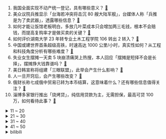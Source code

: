1. 我国全面实现不动产统一登记，具有哪些意义？ [:link:](https://www.zhihu.com/question/597683566)
2. 美众议院兵推显示「台海若冲突将击沉 80 艘大陆军舰」，台媒体人称「兵推是为了卖武器」，透露哪些信息？ [:link:](https://www.zhihu.com/question/597671612)
3. 如何才能让饭馆老板明白，多放几叶菜成本只会增加两三毛钱，根本不会赔钱，而提高复购率才是做买卖的关键？ [:link:](https://www.zhihu.com/question/592466940)
4. 如何评价湖南大学 23 年转专业土木工程学院 106 转出 2 转入？ [:link:](https://www.zhihu.com/question/597361366)
5. 中国或建世界首条超级高铁，时速高达 1000 公里/小时，真实性如何？从工程和科技角度分析有哪些难度？ [:link:](https://www.zhihu.com/question/597703542)
6. 失业女生摆摊一天卖 5 块崩溃痛哭上热搜，本人回应「摆摊是短择不会是长择」，摆摊挣大钱靠谱吗？ [:link:](https://www.zhihu.com/question/597235643)
7. 美日韩宣称将组建「三眼联盟」，此举会产生什么影响？ [:link:](https://www.zhihu.com/question/597467128)
8. 人一旦开窍后，会产生哪些改变？ [:link:](https://www.zhihu.com/question/507160188)
9. 俄财长称七成俄中贸易已转为本币结算，这意味着什么？还有哪些信息值得关注？ [:link:](https://www.zhihu.com/question/597706484)
10. 淄博多家银行推出「烧烤贷」，纯信用贷款为主，无需担保，最高可贷 100 万，如何看待此事？ [:link:](https://www.zhihu.com/question/597706463)
<details>
<summary>11 ~ 20</summary>

11. 尹锡悦访美前称不能接受「日本须为百年前历史下跪」观念，如何看待这一言论？ [:link:](https://www.zhihu.com/question/597573878)
12. 银行存款利率下调会影响贷款利率吗？未来房贷利率会下调吗？还有哪些连锁反应？ [:link:](https://www.zhihu.com/question/597098343)
13. 你的人生感悟是什么？ [:link:](https://www.zhihu.com/question/597042551)
14. 你在上班路上和下班路上听的歌会有什么不一样吗？ [:link:](https://www.zhihu.com/question/596350824)
15. 每周都坚持去运动至少 2-3 次，给你的生活方式带来了怎样的改变？ [:link:](https://www.zhihu.com/question/594587942)
16. 拜登宣布竞选连任美国总统，其连任难度有多大？将对美国政坛带来哪些影响？ [:link:](https://www.zhihu.com/question/597715935)
17. 男生留任何发型都不好看怎么办，求建议？ [:link:](https://www.zhihu.com/question/591374702)
18. 最近有什么性价比高一点的6座SUV推荐么？ [:link:](https://www.zhihu.com/question/451884235)
19. 大学生进入车企要避坑哪些岗位? [:link:](https://www.zhihu.com/question/586583945)
20. 随意朝天上开一枪，假定子弹可以永远直线前行，能打中几颗恒星？ [:link:](https://www.zhihu.com/question/596253985)
</details>
<details>
<summary>21 ~ 30</summary>

21. 如果可以，你希望你的生活可以是什么样？ [:link:](https://www.zhihu.com/question/597281920)
22. 在你的城市，有哪些做得不错的儿童博物馆？ [:link:](https://www.zhihu.com/question/588739984)
23. 怎样写一个很好的周报、月报来汇报最近的工作情况？ [:link:](https://www.zhihu.com/question/22265528)
24. 哪些家电是你的生活最离不开且幸福感爆棚？ [:link:](https://www.zhihu.com/question/595317145)
25. 一季度居民存款增加近10万亿，本轮银行调降利率会影响居民的存款热情吗？ [:link:](https://www.zhihu.com/question/597096949)
26. 请问，家用软水机有必要吗？ [:link:](https://www.zhihu.com/question/268654079)
27. 如何提升文笔水平、改善语句逻辑性？ [:link:](https://www.zhihu.com/question/451339370)
28. 如果可以穿越，你最想穿越到哪部影视剧中？最想改变什么？ [:link:](https://www.zhihu.com/question/596479029)
29. 为什么我无法接受薛定谔方程中的势能项？ [:link:](https://www.zhihu.com/question/597158272)
30. 「MBTI 社交」再引热议，见面先问 MBTI ，你认可这种社交方式吗，是否有利于交到合适的朋友？ [:link:](https://www.zhihu.com/question/597673683)
</details>
<details>
<summary>31 ~ 40</summary>

31. 如何看待朱一龙主演、魏书钧执导的影片《河边的错误》入围本届戛纳电影节？ [:link:](https://www.zhihu.com/question/597625656)
32. 如何评价华硕新品灵耀Pro14 2023，有哪些值得关注的地方？ [:link:](https://www.zhihu.com/question/597547380)
33. 网络小说大纲可以写到多细？ [:link:](https://www.zhihu.com/question/313652396)
34. 如果可以，你最想阻止哪个角色的死亡？ [:link:](https://www.zhihu.com/question/596585526)
35. 宠物嘘嘘留下的异味如何打理？有没有适合养宠家庭用的洗地机推荐？ [:link:](https://www.zhihu.com/question/595109143)
36. 准备买洗烘一体机，有什么好用的品牌值得推荐？ [:link:](https://www.zhihu.com/question/585888686)
37. 如何评价电影《穿普拉达的女王》中安迪最后的选择? [:link:](https://www.zhihu.com/question/284563589)
38. 其实《美丽人生》中的男主给孩子展现的是一种虚假认知，为什么还能让很多人感动不已？ [:link:](https://www.zhihu.com/question/596584799)
39. 从上海车展来看，2023年哪些新能源汽车会成为关注焦点？ [:link:](https://www.zhihu.com/question/596574737)
40. 为什么当代年轻人阅读书籍的时间减少了，什么样的书更能吸引读者？ [:link:](https://www.zhihu.com/question/597591270)
</details>
<details>
<summary>41 ~ 50</summary>

41. 北京大兴启动「二手房直售模式」，会对房产中介市场造成怎样的影响，这种模式是否有可能得到大范围推广？ [:link:](https://www.zhihu.com/question/597651188)
42. 程序员如何将久坐的危害降到最低？ [:link:](https://www.zhihu.com/question/22942209)
43. 报告称「抖音快手维权舆情超八成，产品质量问题最多」，如何看待这一数据？你在网购中遇到过哪些问题？ [:link:](https://www.zhihu.com/question/597506276)
44. 如何评价《女神异闻录》x《星穹铁道》制作人对谈「RPG 的未来：沉浸感、文学性、还是 AI NPC」？ [:link:](https://www.zhihu.com/question/597678962)
45. 新能源汽车行业将引入积分池制度，将带来哪些影响？ [:link:](https://www.zhihu.com/question/597652024)
46. 除了白蚁和真菌，还有其它生物以木头为食吗？ [:link:](https://www.zhihu.com/question/577545066)
47. 为什么现在越来越多的网文作者「谢绝一切写作指导」? [:link:](https://www.zhihu.com/question/576465236)
48. 如何看待五一假期有酒店推出「 99 元睡大厅」产品？你出行会选择此类产品吗？ [:link:](https://www.zhihu.com/question/597628822)
49. 用理性来分析分析《魔法少女小圆》中的丘比，它做错了吗？ [:link:](https://www.zhihu.com/question/586304677)
50. 上班前去健身还是下班后去健身，什么时候健身更有精力？ [:link:](https://www.zhihu.com/question/597457800)
</details><details>
<summary>bilibili</summary>

1. 《崩坏：星穹铁道》OP：「星间旅行」 [:link:](//www.bilibili.com/video/BV1rh4y1n77f)
2. SEVENTEEN 'Super' Official MV [:link:](//www.bilibili.com/video/BV1dg4y1j7Eg)
3. 手机炸弹 [:link:](//www.bilibili.com/video/BV1BT411n76q)
4. “很奇怪，我发现这头大象是没有脸的” [:link:](//www.bilibili.com/video/BV1Yc411H7Ay)
5. 劳斯莱斯不让我进展台，我买了一辆仰望U8！跟我一起疯狂买车吧！ [:link:](//www.bilibili.com/video/BV1xV4y1o7WP)
6. 吃个街头烧烤并回复一下为啥没更新的问题 [:link:](//www.bilibili.com/video/BV1Do4y1b7Ed)
7. 中国人的油纸伞撑的不是雨，撑的是五千年的文化自信！ [:link:](//www.bilibili.com/video/BV1Jh411778A)
8. 草原上的软石头不要捡，因为你不知道它究竟是什么…… [:link:](//www.bilibili.com/video/BV18o4y1574c)
9. 2023明日方舟四周年生日创作派对「寻宝！萨尔贡奇旅」 [:link:](//www.bilibili.com/video/BV1H14y1f7Mx)
10. 在海拔3600的山上用十二前爸爸8000块买的dv吸了三瓶氧录下了这段舞蹈，你们觉得怎么样 [:link:](//www.bilibili.com/video/BV1cg4y177s2)
<details>
<summary>11 ~ 20</summary>

11. 会画画的“牌佬”有多恐怖？【游戏王】 [:link:](//www.bilibili.com/video/BV1Y14y1f7qw)
12. 高手对话，往往只有几秒钟反应时间，张仲平整合资源的时候，让三方都非常体面，说的话也是天衣无缝。#为人处世 # [:link:](//www.bilibili.com/video/BV1za4y1P7vq)
13. 一键35634伤害！LOL位面数值大崩坏！这就是百倍界王拳？！【有点骚东西】 [:link:](//www.bilibili.com/video/BV1qm4y1y7KX)
14. 当你把台球练到极致 7.0 [:link:](//www.bilibili.com/video/BV1Mv4y1E7tq)
15. 操场一个亚门钢太郎我没开玩笑 [:link:](//www.bilibili.com/video/BV1xc411n72S)
16. gang丝球，全款拿下 [:link:](//www.bilibili.com/video/BV1bh411j7T9)
17. 【星穹铁道】超详细体力规划攻略！萌新入坑必备！ [:link:](//www.bilibili.com/video/BV1Zz4y1a7jg)
18. 史上最离谱随机挑战！我们居然随机到去找华晨宇蹭饭！！！ [:link:](//www.bilibili.com/video/BV1HL411v7CX)
19. 当你想找出广东人！ [:link:](//www.bilibili.com/video/BV1fP411m7wu)
20. 第一个被AI取代的老师！已经出现了！！ [:link:](//www.bilibili.com/video/BV1Lc411J73u)
</details>
<details>
<summary>21 ~ 30</summary>

21. 挑战！退役特种兵化妆成坏人，去缅北金三角湄公河会发生什么事！肌肉能否给我带来安全感！ [:link:](//www.bilibili.com/video/BV1b14y1f7HL)
22. 地下魔道团。 [:link:](//www.bilibili.com/video/BV1Fa4y1N7WQ)
23. 我给这部电影打了满分，它的治愈力量直冲人的天灵盖 [:link:](//www.bilibili.com/video/BV1og4y1j7ke)
24. 又是一年一度的世界读书日，今年为大家带来的是挪威著名戏剧家易卜生的四部戏剧作品。 [:link:](//www.bilibili.com/video/BV1xV4y1o78N)
25. 这次我有点悬浮了… 很多粉丝让我来了解徐州烧烤！从车站到市场再到烧烤咱们一起来看看我为什么会悬浮吧！ [:link:](//www.bilibili.com/video/BV17g4y177a7)
26. 喜欢河里滑的没有坏人，河门 4K [:link:](//www.bilibili.com/video/BV1dh411E78M)
27. 【STN快报第七季13】只要几千块，你就能拥有一台打不了游戏的掌机 [:link:](//www.bilibili.com/video/BV1oo4y1b7Fr)
28. 当网友问韩男会不会容貌焦虑？百万粉达成读评问答 [:link:](//www.bilibili.com/video/BV1vM411V7Xo)
29. 中国人，你是懂基建的。 2 周年了，聊聊中国空间站到底是如何建成的？ [:link:](//www.bilibili.com/video/BV16v4y1E7SE)
30. 意大利新现实主义巅峰！穷过的人才懂！【25格】《偷自行车的人》 [:link:](//www.bilibili.com/video/BV1nP411U7ba)
</details>
<details>
<summary>31 ~ 40</summary>

31. Slamdunk VS NBA (LR) [:link:](//www.bilibili.com/video/BV1XP411m7xS)
32. 【崩坏星穹铁道入坑指南】第一期：零基础超全面内容介绍：发展思路+体力规划+卡池副本介绍，全面了解米哈游的新游戏 [:link:](//www.bilibili.com/video/BV1Yh4y1H7CS)
33. 猫德学院招生季：一窝四只抓了七只 [:link:](//www.bilibili.com/video/BV14P411U7sn)
34. 林黛玉三打白骨精 [:link:](//www.bilibili.com/video/BV14o4y1b7bX)
35. 足球是这么踢的？？？？？ [:link:](//www.bilibili.com/video/BV1dv4y177kB)
36. 当重庆小学生采访中国科学家，笑得我鼻涕泡都出来了… [:link:](//www.bilibili.com/video/BV1Tc411J7AX)
37. 俄罗斯丈母娘来终于中国啦 一波三折 相见时刻感动落泪 [:link:](//www.bilibili.com/video/BV1km4y127EG)
38. 我不想上岸了，我只想做一个浪漫的女孩 [:link:](//www.bilibili.com/video/BV1rP411m7Wk)
39. 那些不听话的女孩，最后都怎么样了 [:link:](//www.bilibili.com/video/BV1q14y1f7LM)
40. “高手的创作往往体现在简单的旋律‘’ [:link:](//www.bilibili.com/video/BV1io4y157Vj)
</details>
<details>
<summary>41 ~ 50</summary>

41. 《世界读书日 可以不读书》 | 罗翔给不读书人的「书」单 [:link:](//www.bilibili.com/video/BV1Qk4y1a7tz)
42. 赛尔号最阴间BOSS，up主充1000块去打结果.... [:link:](//www.bilibili.com/video/BV1nX4y1B7q2)
43. 找五个导游 一起讲解 [:link:](//www.bilibili.com/video/BV1xT411H7b1)
44. 《明日方舟》四周年庆典活动宣传pv [:link:](//www.bilibili.com/video/BV1DM411V72x)
45. 【干货】如何分辨柴犬和面包 [:link:](//www.bilibili.com/video/BV1is4y1d7nA)
46. 【花小烙】蜜蜂蜇人的毒针其实是它的生殖器官 [:link:](//www.bilibili.com/video/BV1HL411Y7nM)
47. “这 是 一 场 让 所 有 玩 家 「抓狂」的 直 播” [:link:](//www.bilibili.com/video/BV1W14y1f7st)
48. 秀与被秀一念之间 {一定要看到最后} [:link:](//www.bilibili.com/video/BV1B14y1f7jG)
49. 【36氪】我用AI开了家“假”淘宝店，居然真的有人下单？ [:link:](//www.bilibili.com/video/BV15v4y1E7zV)
50. 【阿斗】只有2万人看过的高智商犯罪电影，利用数学公式杀死14人，结局看完让人唏嘘！《深度谜案》 [:link:](//www.bilibili.com/video/BV1Ac411H7Xo)
</details>
<details>
<summary>51 ~ 60</summary>

51. 愿与愁 [:link:](//www.bilibili.com/video/BV1rP411S7zw)
52. 说我像扫把星我就把他剪的也像扫把星 [:link:](//www.bilibili.com/video/BV1vs4y1A7zd)
53. 采访路上刚谈恋爱一秒就分手？ [:link:](//www.bilibili.com/video/BV1gk4y1J7ti)
54. 《 神 仙 鸡 》 [:link:](//www.bilibili.com/video/BV1HV4y1o77u)
55. “天使”的一通电话，保住了他的天使 [:link:](//www.bilibili.com/video/BV1Bs4y1d7x1)
56. 这家店发钱了！90秒吃一个汉堡奖金1580元！真想天天来 [:link:](//www.bilibili.com/video/BV1AV4y1Z77Y)
57. 我们从网上一次又一次地买来了新玩具只是这次没能全剪完于是就放了一半出来... [:link:](//www.bilibili.com/video/BV1sc411H7Hf)
58. 请大家以理性的角度看待这部短片！ [:link:](//www.bilibili.com/video/BV1Wg4y177Y3)
59. 男人减速带之强迫症工人 [:link:](//www.bilibili.com/video/BV1Es4y1A72v)
60. 身无分文！目标赚到一个亿！！！#2 [:link:](//www.bilibili.com/video/BV1fc411E7MQ)
</details>
<details>
<summary>61 ~ 70</summary>

61. 买到平价破烂！！ [:link:](//www.bilibili.com/video/BV1614y1f7ru)
62. 你有经历什么让你觉得美好的事情吗？ [:link:](//www.bilibili.com/video/BV1xo4y1b7Fy)
63. 印度留学生活：印度大学的宿舍怎么样？ [:link:](//www.bilibili.com/video/BV19m4y127S6)
64. 不看后悔！抚顺专门做下三路的饭店，各种狠货齐聚一堂！这饭店就离谱！ [:link:](//www.bilibili.com/video/BV1CM4y1a7QH)
65. 【中字】[MV] SEVENTEEN - Super(孙悟空) 零站 [:link:](//www.bilibili.com/video/BV1LT411H7vi)
66. 这是我弟弟oiiaioooooiai [:link:](//www.bilibili.com/video/BV1Yh4y1p7h8)
67. 以戏渡人，90岁济公爷爷的人生旅程。【游本昌】 [:link:](//www.bilibili.com/video/BV1go4y1b7Lz)
68. ⚡️ 原 来 它 们 会 说 话 ⚡️ [:link:](//www.bilibili.com/video/BV1fa4y1P7LW)
69. 4月20日，“中国龙芯之母”黄令仪逝世，享年86 岁 [:link:](//www.bilibili.com/video/BV15M4y187qM)
70. 命题组专家希望你永远别刷这张卷子｜因为它，比高考真题更像真题。 [:link:](//www.bilibili.com/video/BV1Jo4y1j7ha)
</details>
<details>
<summary>71 ~ 80</summary>

71. 飞机上还能这么high？！ [:link:](//www.bilibili.com/video/BV1gT411H7RT)
72. 太好听了！许嵩、郎朗合作歌曲《心有所向》 [:link:](//www.bilibili.com/video/BV17X4y1m786)
73. 她花30元， 给自己准备了一张遗照 [:link:](//www.bilibili.com/video/BV14a4y1P7Nj)
74. 不要温和的走进那个良夜，现实没有重来的机会 [:link:](//www.bilibili.com/video/BV1eh4y1n77n)
75. “正 月 十 八 ，宜 喜 丧 ” | 长月烬明 | 《囍》 [:link:](//www.bilibili.com/video/BV1ao4y1L779)
76. "毕叶" [:link:](//www.bilibili.com/video/BV1kT411n7xG)
77. 太不内心了 [:link:](//www.bilibili.com/video/BV1do4y157GE)
78. 女帝徒弟们都以为你是个超级大反派，可记忆曝光后，她们都哭了【超长电影版】 [:link:](//www.bilibili.com/video/BV1Ba4y1P7Ey)
79. 《未定事件簿》「澄夏海语」活动PV：澄海浪涌 情满至夏 [:link:](//www.bilibili.com/video/BV15c411J7Uu)
80. 如果说我是认真的，那你呢？ [:link:](//www.bilibili.com/video/BV1LT411n7RA)
</details>
<details>
<summary>81 ~ 90</summary>

81. 弱智吧为何成为AI头号公敌 [:link:](//www.bilibili.com/video/BV1pT411n73j)
82. 如果你们来到武汉跟着我女朋友这样吃，那我觉得这件事情…泰裤辣！ [:link:](//www.bilibili.com/video/BV1e14y1f7Dj)
83. 削弱后的项羽，如何对线狂铁 [:link:](//www.bilibili.com/video/BV19g4y1j7Tx)
84. 停止这场闹剧吧！到底谁在看这种“呕”像剧啊？（我） [:link:](//www.bilibili.com/video/BV1Cv4y1E7sR)
85. 倘若没有神魔，我们便是顺遂一生的帝后 | 被支配的配角的一生【凛裳】 [:link:](//www.bilibili.com/video/BV1hh411j7eY)
86. 注意，千万不要眨眼！ [:link:](//www.bilibili.com/video/BV1vg4y1j7mK)
87. 可以加六十多种小菜的饭团，5毛加料，为它跑了40多公里！ [:link:](//www.bilibili.com/video/BV1Vc411J78E)
88. 永远不要低估路边摊的实力！ [:link:](//www.bilibili.com/video/BV1uz4y1Y7A5)
89. 见识过在坑底挣扎的骷髅后，“周公吐哺”再也难以被旧的方式去理解 [:link:](//www.bilibili.com/video/BV11h411j7pT)
90. 遇到少爷队友狂喷狂送？一句话感化！我们能C！好好玩！ [:link:](//www.bilibili.com/video/BV1mM411V7k2)
</details>
<details>
<summary>91 ~ 100</summary>

91. 文化人吵架 [:link:](//www.bilibili.com/video/BV1th411j7Zp)
92. “打 假 专 家” [:link:](//www.bilibili.com/video/BV14L411Y7Py)
93. 画了美女(男)还配了动画🦋 [:link:](//www.bilibili.com/video/BV1VL411Y7ip)
94. 泰酷辣～ [:link:](//www.bilibili.com/video/BV1No4y177Ah)
95. 骑行穿越无人区去新疆，为了安全住进地下涵洞，一觉醒来居然下雪了 [:link:](//www.bilibili.com/video/BV1Gs4y1A7Kx)
96. 这是我见过最丑的螃蟹，跟礁石一样，用我秘制蒜蓉酱会会它 [:link:](//www.bilibili.com/video/BV1eP411m7Gz)
97. 『偶像』中文翻唱+日语rap【兰音Reine】 [:link:](//www.bilibili.com/video/BV1Dh411E71m)
98. 100W问答来辣～ [:link:](//www.bilibili.com/video/BV1m24y1c7x9)
99. 【没啥用科技】2023股东年度汇报 [:link:](//www.bilibili.com/video/BV1mM411V711)
100. “ 这 就 是 璃 月 ” [:link:](//www.bilibili.com/video/BV1Lc411J7eo)
</details></details>